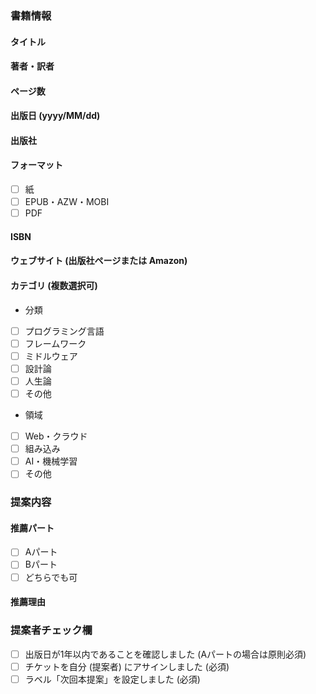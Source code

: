 ### 書籍情報

#### タイトル

#### 著者・訳者

#### ページ数

#### 出版日 (yyyy/MM/dd)

#### 出版社

#### フォーマット

- [ ] 紙
- [ ] EPUB・AZW・MOBI
- [ ] PDF

#### ISBN

#### ウェブサイト (出版社ページまたは Amazon)

#### カテゴリ (複数選択可)

- 分類
 - [ ] プログラミング言語
 - [ ] フレームワーク
 - [ ] ミドルウェア
 - [ ] 設計論
 - [ ] 人生論
 - [ ] その他

- 領域
 - [ ] Web・クラウド
 - [ ] 組み込み
 - [ ] AI・機械学習
 - [ ] その他

### 提案内容

#### 推薦パート

- [ ] Aパート
- [ ] Bパート
- [ ] どちらでも可

#### 推薦理由

### 提案者チェック欄

- [ ] 出版日が1年以内であることを確認しました (Aパートの場合は原則必須)
- [ ] チケットを自分 (提案者) にアサインしました (必須)
- [ ] ラベル「次回本提案」を設定しました (必須)
